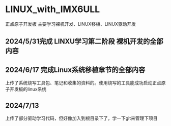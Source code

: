 # LINUX_with_IMX6ULL
正点原子开发板 
主要学习裸机开发、LINUX移植、LINUX驱动开发

## 2024/5/31完成 LINXU学习第二阶段 裸机开发的全部内容

## 2024/6/17 完成Linux系统移植章节的全部内容

上传了系统烧写工具包、笔记和收集的资料的。使用烧写的工具能成功启动正点原子开发板的linux系统

## 2024/7/13

上传了部分驱动学习代码，但好像加入到根目录下了，学一下git来管理下项目
